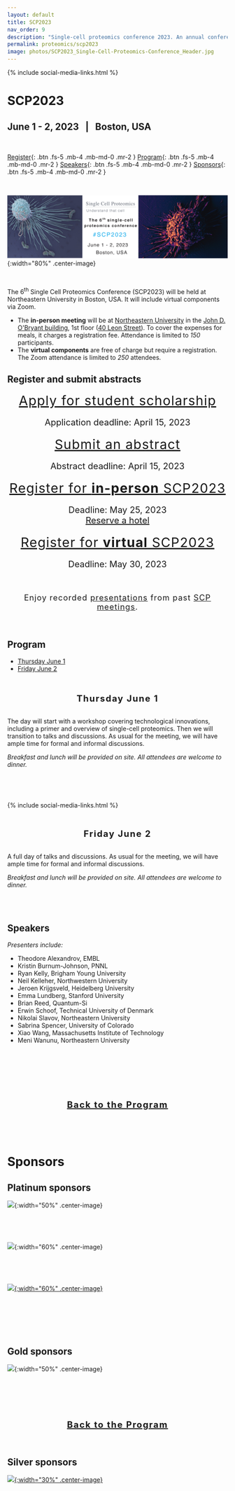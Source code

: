 ```yaml
---
layout: default
title: SCP2023
nav_order: 9
description: "Single-cell proteomics conference 2023. An annual conference in Boston for interactive discussions and presentations in the fields of single-cell biology, sensitive proteomics, single-cell omics and computational biology."
permalink: proteomics/scp2023
image: photos/SCP2023_Single-Cell-Proteomics-Conference_Header.jpg
---
```

{% include social-media-links.html %}

# SCP2023
## June 1 - 2,  2023   &nbsp; |  &nbsp;  Boston, USA  

&nbsp;

[Register](#register-and-submit-abstracts){: .btn .fs-5 .mb-4 .mb-md-0 .mr-2 }
[Program](#program){: .btn .fs-5 .mb-4 .mb-md-0 .mr-2 }
[Speakers](#speakers){: .btn .fs-5 .mb-4 .mb-md-0 .mr-2 }
[Sponsors](#sponsors){: .btn .fs-5 .mb-4 .mb-md-0 .mr-2 }

&nbsp;

![](photos/SCP2023_Single-Cell-Proteomics-Conference_Header.jpg){:width="80%" .center-image}

&nbsp;



The 6<sup>th</sup> Single Cell Proteomics Conference (SCP2023) will be held at Northeastern University in Boston, USA. It will include virtual components via Zoom.
* The **in-person meeting** will be at [Northeastern University](https://center.single-cell.net/) in the [John D. O'Bryant building](https://goo.gl/maps/bmtkmHuFHGC9w8Db8), 1st floor (<a href="https://www.northeastern.edu/campusmap/printable/campusmap15.pdf">40 Leon Street</a>). To cover the expenses for meals, it charges a registration fee. Attendance is limited to *150* participants.
* The **virtual components** are free of charge but require a registration. The Zoom attendance is limited to *250* attendees.





## Register and submit abstracts

<div style="font-size: 30px; letter-spacing: 1.2px; text-align: center;"><a href="https://forms.gle/RoeYjf5g2XS2uaff9" target="_blank" rel="noopener noreferrer">Apply for student scholarship</a> </div>
<p style="text-align: center; font-size: 20px;">Application deadline: April 15, 2023</p>


<div style="font-size: 30px; letter-spacing: 1.2px; text-align: center;"><a href="https://forms.gle/tLPeZ84HgCUPdr3L9" target="_blank" rel="noopener noreferrer">Submit an abstract</a></div>
<p style="text-align: center; font-size: 20px;">Abstract deadline: April 15, 2023</p>




<div style="font-size: 30px; letter-spacing: 1.2px; text-align: center;"><a href=" https://commerce.cashnet.com/SFSCP" target="_blank" >Register for <strong>in-person</strong> SCP2023</a></div>
<p style="text-align: center; font-size: 20px;">Deadline: May 25, 2023 <br>
<a href="https://single-cell.net/SCP_Meeting/Hotels_2023" target="_blank" rel="noopener noreferrer">Reserve a hotel</a></p>


<div style="font-size: 30px; letter-spacing: 1.2px; text-align: center;"><a href="https://forms.gle/EK57PTcNzFMCzd4u9" target="_blank" >Register for <strong>virtual</strong> SCP2023</a></div>
<p style="text-align: center; font-size: 20px;">Deadline: May 30, 2023</p>



<br>
<br>
<div style="font-size:18px; letter-spacing: 1.2px; text-align: center;">
Enjoy recorded <a href="http://youtube.slavovlab.net" >presentations</a> from past <a href="https://slavovlab.net/research.htm#Single-Cell-Proteomics-Conference" >SCP meetings</a>.
</div>



<br>
<br>

## Program
* [Thursday June 1](#day1)
* [Friday June 2](#day2)


<br>
<br>

<div style="font-size: 20px; letter-spacing: 1.8px; text-align: center;" id="day1"><strong>Thursday June 1</strong> </div>
<br>

The day will start with a workshop covering technological innovations, including a primer and overview of single-cell proteomics. Then we will transition to talks and discussions. As usual for the meeting, we will have ample time for formal and informal discussions.   

*Breakfast and lunch will be provided on site. All attendees are welcome to dinner.*

<br>


&nbsp;

 {% include social-media-links.html %}

&nbsp;
<br>

<div style="font-size: 20px; letter-spacing: 1.8px; text-align: center;" id="day2"><strong>Friday June 2</strong> </div>
<br>

A full day of talks and discussions. As usual for the meeting, we will have ample time for formal and informal discussions.   

*Breakfast and lunch will be provided on site. All attendees are welcome to dinner.*

<br>


<br>



## Speakers
*Presenters include:*
* Theodore Alexandrov, EMBL <!--  I will schedule your talk for Friday Jun 2nd -->
* Kristin Burnum-Johnson, PNNL
* Ryan Kelly, Brigham Young University
* Neil Kelleher, Northwestern University
* Jeroen Krijgsveld, Heidelberg University
* Emma Lundberg, Stanford University
* Brian Reed, Quantum-Si
* Erwin Schoof, Technical University of Denmark
* Nikolai Slavov, Northeastern University
* Sabrina Spencer, University of Colorado
* Xiao Wang, Massachusetts Institute of Technology
* Meni Wanunu, Northeastern University

<br>
<br>
<br>
<br>

&nbsp;

  <div style="font-size: 20px; letter-spacing: 1.8px; text-align: center;" ><strong><a href="#program">Back to the Program</a></strong></div>

&nbsp;


<!-- * John Yates, The Scripps Research Institute -->

<!--
 ?
*  ?
-->


<!--
* Peter Nemes, University of Maryland
* Alexey Nesvizhskii, University of Michigan
* Aleksandra Petelski, Northeastern University
* Chris Rose, Genentech

* Savas Tay, University of Chicago
* Catherine Wong, Peking University Health Science Center


## Speakers

* Kristin Burnum-Johnson, PNNL
* Jürgen Cox,	Max Planck Institute of Biochemistry
* Amy Herr, UC Berkeley
* Ryan Kelly, Brigham Young University
* Jeroen Krijgsveld, Heidelberg University
* Emma Lundberg, KTH Royal Institute of Technology
* Matthias Mann, Max Planck Institute of Biochemistry
* Peter Nemes, University of Maryland
* Nikolai Slavov,	Northeastern University
* Peter Smibert, New York Genome Center
* John Yates, The Scripps Research Institute

* Ruedi Aebersold, ETH Zurich
* Chloe Baron, Harvard Medical School
* Sean Bendall, Stanford University

* Bogdan Budnik, Harvard University
* Akos Vegvari, Karolinska Institutet
* Catherine Wong, Peking University Health Science Center
* Sydney Shaffer, University of Pennsylvania
* Tami Geiger,	Tel Aviv University
* Luca Pinello, Harvard Medical School
* Jessica, Polka, ASAPbio  

{:.no_toc}

* Will be replaced with the ToC, excluding the section header
{:toc}

-->






&nbsp;

# Sponsors

## Platinum sponsors

![]({{site.baseurl}}/sponsors/Bruker.png){:width="50%" .center-image}

&nbsp;

&nbsp;


![]({{site.baseurl}}/sponsors/Thermo.png){:width="60%" .center-image}

&nbsp;

&nbsp;


[![]({{site.baseurl}}/sponsors/PTI-long.png){:width="60%" .center-image}](https://www.parallelsq.org)

&nbsp;

&nbsp;

&nbsp;

## Gold sponsors

![](https://slavovlab.net/index_files/Funders/pa_frontiers_group_circlelogo_rgb.png){:width="50%" .center-image}

&nbsp;

&nbsp;





&nbsp;

  <div style="font-size: 20px; letter-spacing: 1.8px; text-align: center;" ><strong><a href="#program">Back to the Program</a></strong></div>

&nbsp;


<!--


 ![]({{site.baseurl}}/sponsors/CELLENION_690x690pxl.png){:width="50%" .center-image}


&nbsp;

&nbsp; -->


## Silver sponsors

[![]({{site.baseurl}}/sponsors/IO_Pos_2Colour.png){:width="30%" .center-image}](https://ionopticks.com/)

&nbsp;

&nbsp;


<!--

![]({{site.baseurl}}/sponsors/ESI_Logo.jpg){:width="30%" .center-image}

&nbsp;

&nbsp;



<!--
 &nbsp;

## Sponsors

  ![]({{site.baseurl}}/sponsors/Thermo.png){:width="50%" .center-image}









  &nbsp;
  -->
